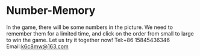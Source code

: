 # Number-Memory
In the game, there will be some numbers in the picture. We need to remember them for a limited time, and click on the order from small to large to win the game. Let us try it together now!
Tel:+86 15845436346
Email:k6c8mw@163.com
